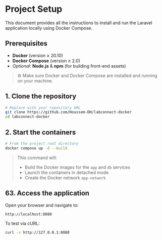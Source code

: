 # Project Setup

This document provides all the instructions to install and run the Laravel application locally using Docker Compose.

## Prerequisites

* **Docker** (version ≥ 20.10)
* **Docker Compose** (version ≥ 2.0)
* *Optional*: **Node.js** & **npm** (for building front-end assets)

> ⚙️ Make sure Docker and Docker Compose are installed and running on your machine.

## 1. Clone the repository

```bash
# Replace with your repository URL
git clone https://github.com/Houssem-DH/labconnect-docker
cd labconnect-docker
```


## 2. Start the containers

```bash
# From the project root directory
docker compose up -d --build
```

> This command will:
>
> * Build the Docker images for the `app` and `db` services
> * Launch the containers in detached mode
> * Create the Docker network `app-network`



## 63. Access the application

Open your browser and navigate to:

```
http://localhost:8080
```

To test via cURL:

```bash
curl -v http://127.0.0.1:8080
```


